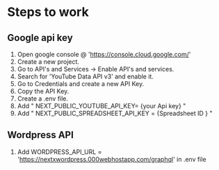 # Steps to work 

## Google api key

1. Open google console @ 'https://console.cloud.google.com/'
2. Create a new project.
3. Go to API's and Services -> Enable API's and services.
4. Search for 'YouTube Data API v3' and enable it.
5. Go to Credentials and create a new API Key.
6. Copy the API Key.
7. Create a .env file.
8. Add " NEXT_PUBLIC_YOUTUBE_API_KEY= {your Api key} "
9. Add " NEXT_PUBLIC_SPREADSHEET_API_KEY = {Spreadsheet ID } "


## Wordpress API 

1. Add WORDPRESS_API_URL = 'https://nextxwordpress.000webhostapp.com/graphql' in .env file
